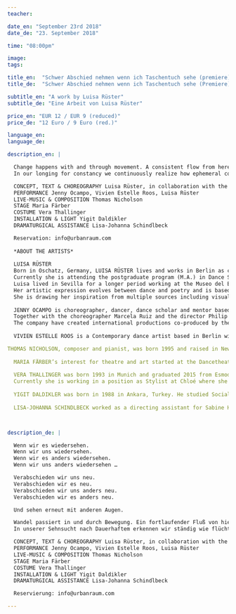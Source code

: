 ```yaml
---
teacher:

date_en: "September 23rd 2018"
date_de: "23. September 2018"

time: "08:00pm"

image:
tags:

title_en:  "Schwer Abschied nehmen wenn ich Taschentuch sehe (premiere)"
title_de:  "Schwer Abschied nehmen wenn ich Taschentuch sehe (Premiere)"

subtitle_en: "A work by Luisa Rüster"
subtitle_de: "Eine Arbeit von Luisa Rüster"

price_en: "EUR 12 / EUR 9 (reduced)"
price_de: "12 Euro / 9 Euro (red.)"

language_en:
language_de:

description_en: |

  Change happens with and through movement. A consistent flow from here till somewhere else and back. Arriving, without really arriving. Moving on. Inspired by land-art artist Richard Long and his sculptural works, Luisa Rüster investigates into the correlation between personal perception, actual physical movement and the eternal movement of nature. She focuses on the change of time and operates with Longs continuously repeated concept of spiral, circle and line.
  In our longing for constancy we continuously realize how ephemeral constancy really is. Change is omnipresent. What is blown away or continues to flow is not lost or completely gone. It just materializes in another form. Movement stands for alteration, transience, transformation and renewal. The beginning is often the end. From the end we start again. Saying goodbye and getting together anew.

  CONCEPT, TEXT & CHOREOGRAPHY Luisa Rüster, in collaboration with the performers  
  PERFORMANCE Jenny Ocampo, Vivien Estelle Roos, Luisa Rüster  
  LIVE-MUSIC & COMPOSITION Thomas Nicholson  
  STAGE Maria Färber  
  COSTUME Vera Thallinger  
  INSTALLATION & LIGHT Yigit Daldikler  
  DRAMATURGICAL ASSISTANCE Lisa-Johanna Schindlbeck  

  Reservation: info@urbanraum.com
  
  *ABOUT THE ARTISTS*  
  
  LUISA RÜSTER  
  Born in Oschatz, Germany, LUISA RÜSTER lives and works in Berlin as choreographer, dance artist and writer, exploring the boundary between art practice and academic disciplines. In 2016 she received her Bachelor of Arts (B.A.) in Cultural Studies and Art History at Humboldt University of Berlin where she pursued intensive research into memory forms in dance and the way of remembering movement. All of it in perspectives of philosophy, cultural studies and dance practice. In her final Bachelor work she shed light on how the human body functions as a medium of memory in the context of the German Dancetheatre movement.
  Currently she is attending the postgraduate program (M.A.) in Dance Studies at the Free University of Berlin, where she studies and works with Mette Ingvartsen, Nora Amin and Sebastian Matthias, amongst others.
  Luisa lived in Sevilla for a longer period working at the Museo del Baile Flamenco expanding her knowledge into the tradition and art of Flamenco. During this time, she worked as choreography assistant for Cristina Hall - both on her flamenco work to Shostakovich’s String Quartet No.8 at the Teatro Cajasol Sevilla and on her piece Beneath the Hidden presented at Teatros del Canal, as part of Talent Madrid in 2014. Very recently she participated as a performer in a work by Melati Suryodarmo in connection with the exhibition Hello World. Revising a Collection at Hamburger Bahnhof – Museum für Gegenwart – Berlin.
  Her artistic expression evolves between dance and poetry and is based in the desire to investigate the simplicity and immediacy of human expression in relation to the outer world.
  She is drawing her inspiration from multiple sources including visual arts, philosophy, nature, as well as personal conversations and experiences. As a starting point of her creative process she uses poems and writes her own texts. This drives from the necessity to find out what moves herself and urges others to move through life.  
  
  JENNY OCAMPO is choreographer, dancer, dance scholar and mentor based in Berlin. She was born in Colombia and moved to Germany where she received her dance degree at the Folkwang University of the Arts in Essen. During this period, she was chosen by the choreographer Pina Bausch to dance her icon pieces Sacre du Printemps and Tannhäuser. Currently, she is completing her (M.A.) in Dance Studies at the Free University of Berlin, expanding her knowledge into the field of science and dance theory. She worked for several years as solo dancer for the Dance Theatre Company at the Theatre in Münster. Since 2009 she works independently, doing her own projects as well as collaborating with other artists and theatres of the free scene in Germany and South America.
  Together with the choreographer Marcela Ruiz and the director Philip Gregor Grüneberg, she founded the Hidden Tracks Company.
  The company have created international productions co-produced by the Colombian and German government. These have been performed at festivals and theatres in both countries, for instance in the Theater im Pumpenhaus Münster, FFT Düsseldorf, DOCK11 Berlin, LOFFT Leipzig and Zeche 1 Bochum. Parallel to this collaboration, Jenny develops her own choreographic work in Berlin since 2013. Mirage (2016), Damp Sheets (2017), The Canvas (2017) and S (2018) are some of them. 
  
  VIVIEN ESTELLE ROOS is a Contemporary dance artist based in Berlin with her family. She also works as a teacher for Dance, Yoga and Pilates all around Berlin. Her focus lies on researching Dance Improvisation in various forms and spaces inspired by the minutia in everyday life. Her inner and outer worlds are sources for creating movement and feeding her intuitive style of teaching. Vivien is currently collaborating with artists such as Silke Kästner, Inder Salim, Guillaume Bruerre and James Slater, working on performance, painting and film. Vivien has worked with choreographers including Felix Ruckert, Michael Laub, Kirstie Simson, Robert Clark, Bruno Caverna, Herman Heisig, Angela Woodhouse, Hanako Geierhos, Laura Döhler amongst others. These works have been shown in cities such as London, Berlin, Belgrad, Kiel, Bremen, Vienna, Oslo, Delhi and Srinagar, where she has also taught Workshops in Vinyasa Yoga, Dance Improvisation, Site Specific- and Somatic Dance Explorations.  

THOMAS NICHOLSON, composer and pianist, was born 1995 and raised in New Brunswick, Canada, and is now based in Berlin. He has a fascination for the art of many times and practices ranging from traditional music to Italian Renaissance painting to various experimental and cross-disciplinary forms of the last fifty years. Since 2014 Thomas’ works have primarily explored the expressive possibilities of just intonation and the subtleties of how it is perceived in transforming musical situations. He has a deep interest in acoustic instruments, understanding and developing the practical intricacies of how music written in just intonation might be realized. As a pianist he has performed with some of Canada’s leading chamber ensembles and at festivals such as Aventa and New Brunswick Summer Music Festival; recitals including works like John Cage’s Sonatas and Interludes as well as Morton Feldman’s Triadic Memories and Palais de Mari. Studied (BA) at the University of Victoria with composer Christopher Butterfield. Currently studying (MA) at the Universität der Künste Berlin with composer Marc Sabat.  
  
  MARIA FÄRBER’s interest for theatre and art started at the Dancetheatre of Pina Bausch, where she participated in the project Kontakthof mit Teenagern ab 14 from Pina Bausch between 2008 and 2012. Since 2016 she studies Stage Design (B.A.) at Universität der Künste in Berlin. She already gained practical experience in making a stage during a two week stage design project at the UNIT Theater of UDK in march 2018.  
  
  VERA THALLINGER was born 1993 in Munich and graduated 2015 from Esmod Berlin, where she studied fashion design and patternmaking. Since then she has been collecting atelier experiences in fashion houses such as Viktor&Rolf and Kaviar Gauche.
  Currently she is working in a position as Stylist at Chloé where she has been gaining insights into customer requests and needs and has been fully immersed into the codes of this French maison. Alongside she is following her passion, creating custom-made garments and costumes with a focus on textures and patternmaking. Her garments are intended to give the wearer an individual confidence based on the outstanding textiles and unique craftmanship.  
  
  YIGIT DALDIKLER was born in 1988 in Ankara, Turkey. He studied Social Policy, Computer Engineering and finally Performing Arts as main field. His works encompasses performance, video, installation and sound as well as realizing performances in social context and participatory art practice. He has also worked as project coordinator and artistic advisor at iDANS (Istanbul International Contemporary Dance and Performance Festival) between 2011-2013 in Istanbul. Currently he is living in Berlin and pursuing his art education at Berlin University of the Arts in the department of Art and Media.  
  
  LISA-JOHANNA SCHINDLBECK worked as a directing assistant for Sabine Herken at Berlin University of the Arts and as an assistant for stage designer Hartmut Meyer at the Volksbühne am Rosa-Luxemburg Platz. She studies Architecture at TU-Berlin, student of Donatella Fioretti (architect) and Stefanie Bürkle (scenographer).



description_de: |

  Wenn wir es wiedersehen.  
  Wenn wir uns wiedersehen.  
  Wenn wir es anders wiedersehen.  
  Wenn wir uns anders wiedersehen …  

  Verabschieden wir uns neu.  
  Verabschieden wir es neu.  
  Verabschieden wir uns anders neu.  
  Verabschieden wir es anders neu.  

  Und sehen erneut mit anderen Augen.  

  Wandel passiert in und durch Bewegung. Ein fortlaufender Fluß von hier bis woanders und zurück. Ankommen, ohne wirklich anzukommen. Weitergehen. Inspiriert von Land-Art Künstler Richard Long und seinen skulpturalen Arbeiten erforscht Luisa Rüster die Wechselwirkung zwischen persönlichem Empfinden, der eigenen Bewegung und der ewigen Bewegung der Natur. Dabei thematisiert sie den Wandel der Zeit und greift die in Longs Landschaftsarbeiten immer wiederkehrenden Formen aus Spirale, Kreis und Linie auf.  
  In unserer Sehnsucht nach Dauerhaftem erkennen wir ständig wie flüchtig Dauerhaftes ist. Veränderung ist allgegenwärtig. Präsent. Was wegweht und weiterfließt ist nicht verloren oder gänzlich verschwunden. Es geht nur in eine andere Form über. In Bewegung sein steht für stetigen Wandel, Vergänglichkeit, Transformation und Erneuerung. Der Anfang ist oft das Ende. Vom Ende aus fangen wir von Neuem an. Verabschieden und neu wiedersehen.

  CONCEPT, TEXT & CHOREOGRAPHY Luisa Rüster, in collaboration with the performers  
  PERFORMANCE Jenny Ocampo, Vivien Estelle Roos, Luisa Rüster  
  LIVE-MUSIC & COMPOSITION Thomas Nicholson  
  STAGE Maria Färber  
  COSTUME Vera Thallinger  
  INSTALLATION & LIGHT Yigit Daldikler  
  DRAMATURGICAL ASSISTANCE Lisa-Johanna Schindlbeck  

  Reservierung: info@urbanraum.com

---
```

